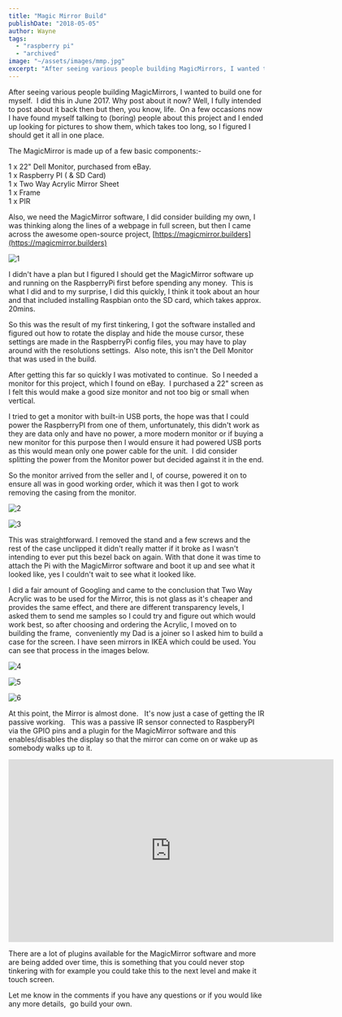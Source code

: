 ```yaml
---
title: "Magic Mirror Build"
publishDate: "2018-05-05"
author: Wayne
tags: 
  - "raspberry pi"
  - "archived"
image: "~/assets/images/mmp.jpg"
excerpt: "After seeing various people building MagicMirrors, I wanted to build one for myself.  I did this in June 2017. Why post about it now? Well, I fully intended to post about it back then but then, you know, I got busy."
---
```


After seeing various people building MagicMirrors, I wanted to build one for myself.  I did this in June 2017. Why post about it now? Well, I fully intended to post about it back then but then, you know, life.  On a few occasions now I have found myself talking to (boring) people about this project and I ended up looking for pictures to show them, which takes too long, so I figured I should get it all in one place.

The MagicMirror is made up of a few basic components:-

1 x 22" Dell Monitor, purchased from eBay.  
1 x Raspberry PI ( & SD Card)  
1 x Two Way Acrylic Mirror Sheet  
1 x Frame  
1 x PIR

Also, we need the MagicMirror software, I did consider building my own, I was thinking along the lines of a webpage in full screen, but then I came across the awesome open-source project, [https://magicmirror.builders](https://magicmirror.builders)

![1](~/assets/images/MagicMirror-01.jpg)

I didn't have a plan but I figured I should get the MagicMirror software up and running on the RaspberryPi first before spending any money.  This is what I did and to my surprise, I did this quickly, I think it took about an hour and that included installing Raspbian onto the SD card, which takes approx. 20mins.

So this was the result of my first tinkering, I got the software installed and figured out how to rotate the display and hide the mouse cursor, these settings are made in the RaspberryPi config files, you may have to play around with the resolutions settings.  Also note, this isn't the Dell Monitor that was used in the build.

After getting this far so quickly I was motivated to continue.  So I needed a monitor for this project, which I found on eBay.  I purchased a 22" screen as I felt this would make a good size monitor and not too big or small when vertical.

I tried to get a monitor with built-in USB ports, the hope was that I could power the RaspberryPI from one of them, unfortunately, this didn't work as they are data only and have no power, a more modern monitor or if buying a new monitor for this purpose then I would ensure it had powered USB ports as this would mean only one power cable for the unit.  I did consider splitting the power from the Monitor power but decided against it in the end.

So the monitor arrived from the seller and I, of course, powered it on to ensure all was in good working order, which it was then I got to work removing the casing from the monitor.

![2](~/assets/images/MagicMirror-02.jpg)

![3](~/assets/images/MagicMirror-03.jpg)

This was straightforward. I removed the stand and a few screws and the rest of the case unclipped it didn't really matter if it broke as I wasn't intending to ever put this bezel back on again. With that done it was time to attach the Pi with the MagicMirror software and boot it up and see what it looked like, yes I couldn't wait to see what it looked like.

I did a fair amount of Googling and came to the conclusion that Two Way Acrylic was to be used for the Mirror, this is not glass as it's cheaper and provides the same effect, and there are different transparency levels, I asked them to send me samples so I could try and figure out which would work best, so after choosing and ordering the Acrylic, I moved on to building the frame,  conveniently my Dad is a joiner so I asked him to build a case for the screen. I have seen mirrors in IKEA which could be used. You can see that process in the images below.

![4](~/assets/images/MagicMirror-04.jpg)

![5](~/assets/images/MagicMirror-05.jpg)

![6](~/assets/images/MagicMirror-06.jpg)

At this point, the Mirror is almost done.   It's now just a case of getting the IR passive working.   This was a passive IR sensor connected to RaspberyPI via the GPIO pins and a plugin for the MagicMirror software and this enables/disables the display so that the mirror can come on or wake up as somebody walks up to it.

<iframe width="640" height="360" src="https://www.youtube.com/embed/ZCZJvVp3R6c" frameborder="0" allowfullscreen="allowfullscreen"></iframe>

There are a lot of plugins available for the MagicMirror software and more are being added over time, this is something that you could never stop tinkering with for example you could take this to the next level and make it touch screen.

Let me know in the comments if you have any questions or if you would like any more details,  go build your own.
